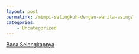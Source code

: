 ```yaml
---
layout: post
permalink: /mimpi-selingkuh-dengan-wanita-asing/
categories:
    - Uncategorized
---
```


[Baca Selengkapnya](/07)
